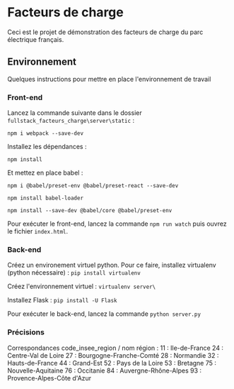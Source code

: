 # Facteurs de charge

Ceci est le projet de démonstration des facteurs de charge du parc électrique français.

## Environnement

Quelques instructions pour mettre en place l'environnement de travail

### Front-end

Lancez la commande suivante dans le dossier `fullstack_facteurs_charge\server\static` :

```npm i webpack --save-dev```

Installez les dépendances :

```npm install```

Et mettez en place babel :

```npm i @babel/preset-env @babel/preset-react --save-dev```

```npm install babel-loader```

```npm install --save-dev @babel/core @babel/preset-env```

Pour exécuter le front-end, lancez la commande
```npm run watch```
puis ouvrez le fichier `index.html`.

### Back-end

Créez un environement virtuel python. Pour ce faire, installez virtualenv (python nécessaire) :
```pip install virtualenv```

Créez l'environnement virtuel :
```virtualenv server\```

Installez Flask :
```pip install -U Flask```

Pour exécuter le back-end, lancez la commande
```python server.py```

### Précisions

Correspondances code_insee_region / nom région :
11 : Ile-de-France
24 : Centre-Val de Loire
27 : Bourgogne-Franche-Comté
28 : Normandie
32 : Hauts-de-France
44 : Grand-Est
52 : Pays de la Loire
53 : Bretagne
75 : Nouvelle-Aquitaine
76 : Occitanie
84 : Auvergne-Rhône-Alpes
93 : Provence-Alpes-Côte d'Azur
